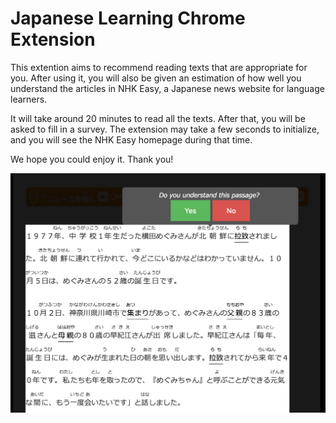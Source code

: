 # Japanese Learning Chrome Extension

This extention aims to recommend reading texts that are appropriate for you. After using it, you will also be given an estimation of how well you understand the articles in NHK Easy,  a Japanese news website for language learners.

It will take around 20 minutes to read all the texts. After that, you will be asked to fill in a survey. The extension may take a few seconds to initialize, and you will see the NHK Easy homepage during that time.

We hope you could enjoy it. Thank you!

![Screenshot](images/screenshot.png)